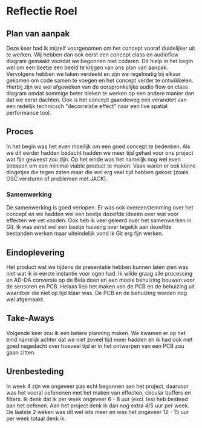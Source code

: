 # Reflectie Roel

## Plan van aanpak
Deze keer had ik mijzelf voorgenomen om het concept vooraf duidelijker uit te werken. Wij hebben dan ook eerst een concept class en audioflow diagram gemaakt voordat we begonnen met coderen. Dit hielp in het begin wel om een beetje een beeld te krijgen van ons plan van aanpak. Vervolgens hebben we taken verdeeld en zijn we regelmatig bij elkaar gekomen om code samen te voegen en het concept verder te ontwikkelen. Hierbij zijn we wel afgeweken van de oorspronkelijke audio flow en class diagram omdat sommige beter bleken te werken op een andere manier dan dat we eerst dachten. Ook is het concept gaandeweg een verandert van een redelijk technicsch "decorrelatie effect" naar een live spatial performance tool.

## Proces
In het begin was het even moeilijk om een goed concept te bedenken. Als we dit eerder hadden bedacht hadden we meer tijd gehad voor ons project wat fijn geweest zou zijn. Op het einde was het namelijk nog wel even stressen om een minimal viable product te maken. Vaak waren er ook kleine dingetjes die tegen zaten maar die wel erg veel tijd hebben gekost (zoals OSC versturen of problemen met JACK). 

### Samenwerking
De samenwerking is goed verlopen. Er was ook overeenstemming over het concept en we hadden wel een beetje dezelfde ideeën over wat voor effecten we vet vonden. Ook heb ik veel geleerd over het samenwerken in Git. Ik was eerst wel een beetje huiverig over tegelijk aan dezelfde bestanden werken maar uiteindelijk vond ik Git erg fijn werken.

## Eindoplevering
Het product wat we tijdens de presentatie hebben kunnen laten zien was niet wat ik in eerste instantie voor ogen had. Ik wilde graag alle processing en AD-DA conversie op de Bela doen en een mooie behuizing bouwen voor de sensoren en PCB. Helaas liep het maken van de PCB en de behuizing uit waardoor die niet op tijd klaar was. De PCB en de behuizing worden nog wel afgemaakt.

## Take-Aways
Volgende keer zou ik een betere planning maken. We kwamen er op het eind namelijk achter dat we niet zoveel tijd meer hadden en ik had ook niet goed nagedacht over hoeveel tijd er in het ontwerpen van een PCB zou gaan zitten.

## Urenbesteding
In week 4 zijn we ongeveer pas echt begonnen aan het project, daarvoor was het vooral oefenenen met het maken van effecten, circular buffers en filters. Ik denk dat ik per week ongeveer 6 - 8 uur (excl. les) heb besteed aan het oefenen. Aan het project denk ik dan nog extra 4/5 uur per week.
De laatste 2 weken was dit wel iets meer en was het ongeveer 12 - 15 uur per week totaal denk ik.